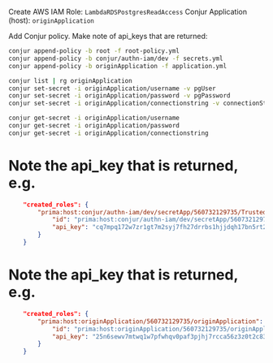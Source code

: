 Create AWS IAM Role: `LambdaRDSPostgresReadAccess`
Conjur Application (host): `originApplication`

Add Conjur policy. Make note of api_keys that are returned:
```bash
conjur append-policy -b root -f root-policy.yml
conjur append-policy -b conjur/authn-iam/dev -f secrets.yml 
conjur append-policy -b originApplication -f application.yml 
```

```bash
conjur list | rg originApplication
conjur set-secret -i originApplication/username -v pgUser
conjur set-secret -i originApplication/password -v pgPassword
conjur set-secret -i originApplication/connectionstring -v connectionString

conjur get-secret -i originApplication/username
conjur get-secret -i originApplication/password
conjur get-secret -i originApplication/connectionstring
```


# Note the api_key that is returned, e.g.
```json
    "created_roles": {
        "prima:host:conjur/authn-iam/dev/secretApp/560732129735/TrustedWithSecret": {
            "id": "prima:host:conjur/authn-iam/dev/secretApp/560732129735/TrustedWithSecret",
            "api_key": "cq7mpq172w7zr1gt7m2syj7fh27drrbs1hjjdqh17bn5rt2cz5emf"
        }
    }
```

# Note the api_key that is returned, e.g.
```json
    "created_roles": {
        "prima:host:originApplication/560732129735/originApplication": {
            "id": "prima:host:originApplication/560732129735/originApplication",
            "api_key": "25n6sewv7mtwq1w7pfwhqv0paf3pjhj7rcca56z3z0t2c83g2v05q"
        }
    }
```    
